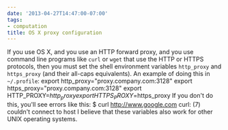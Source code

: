 ```yaml
---
date: '2013-04-27T14:47:00-07:00'
tags:
- computation
title: OS X proxy configuration
---
```


If you use OS X, and you use an HTTP forward proxy, and you use command line programs like `curl` or `wget` that use the HTTP or HTTPS protocols, then you must set the shell environment variables `http_proxy` and `https_proxy` (and their all-caps equivalents). An example of doing this in `~/.profile`: export http_proxy="proxy.company.com:3128" export https_proxy="proxy.company.com:3128" export HTTP_PROXY=$http_proxy export HTTPS_PROXY=$https_proxy If you don't do this, you'll see errors like this: $ curl http://www.google.com curl: (7) couldn't connect to host I believe that these variables also work for other UNIX operating systems.
